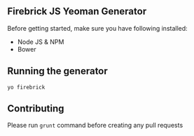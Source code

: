 ## Firebrick JS Yeoman Generator

Before getting started, make sure you have following installed:

* Node JS & NPM
* Bower

## Running the generator

    yo firebrick
    
## Contributing

Please run `grunt` command before creating any pull requests